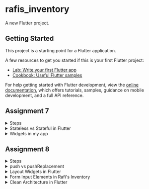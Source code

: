# rafis_inventory

A new Flutter project.

## Getting Started

This project is a starting point for a Flutter application.

A few resources to get you started if this is your first Flutter project:

- [Lab: Write your first Flutter app](https://docs.flutter.dev/get-started/codelab)
- [Cookbook: Useful Flutter samples](https://docs.flutter.dev/cookbook)

For help getting started with Flutter development, view the
[online documentation](https://docs.flutter.dev/), which offers tutorials,
samples, guidance on mobile development, and a full API reference.


## Assignment 7 
<details>
<summary>Steps</summary> 


1. Install Flutter using Homebrew
`brew install flutter`

2. Create a flutter project called rafis_inventory by running the following command :
`flutter create rafis_inventory`

3. Add this code to the `main.dart file` : 
```dart
import 'package:flutter/material.dart';
import 'package:rafis_inventory/menu.dart';

void main() {
  runApp(const MyApp());
}

class MyApp extends StatelessWidget {
  const MyApp({super.key});

  // This widget is the root of your application.
  @override
  Widget build(BuildContext context) {
    return MaterialApp(
      title: 'Rafis Inventory',
      theme: ThemeData(
        // This is the theme of your application.
        //
        // TRY THIS: Try running your application with "flutter run". You'll see
        // the application has a blue toolbar. Then, without quitting the app,
        // try changing the seedColor in the colorScheme below to Colors.green
        // and then invoke "hot reload" (save your changes or press the "hot
        // reload" button in a Flutter-supported IDE, or press "r" if you used
        // the command line to start the app).
        //
        // Notice that the counter didn't reset back to zero; the application
        // state is not lost during the reload. To reset the state, use hot
        // restart instead.
        //
        // This works for code too, not just values: Most code changes can be
        // tested with just a hot reload.
        colorScheme: ColorScheme.fromSeed(seedColor: Colors.indigo),
        useMaterial3: true,
      ),
      home: MyHomePage(),
    );
  }
}
```

4. In the `lib` directory, create a `menu.dart` file

5. In the menu.dart file, copy this code
```dart
import 'package:flutter/material.dart';

class Items {
  final String name;
  final IconData icon;
  final Color color;

  Items(this.name, this.icon, this.color);
}

class MyHomePage extends StatelessWidget {
  MyHomePage({Key? key}) : super(key: key);

  final List<Items> items = [
    Items("View Items", Icons.checklist, Colors.indigo.shade400),
    Items("Add Item", Icons.add_shopping_cart, Colors.blue.shade400),
    Items("Logout", Icons.logout, Colors.red.shade400),
  ];

  // This widget is the home page of your application. It is stateful, meaning
  // that it has a State object (defined below) that contains fields that affect
  // how it looks.

  // This class is the configuration for the state. It holds the values (in this
  // case the title) provided by the parent (in this case the App widget) and
  // used by the build method of the State. Fields in a Widget subclass are
  // always marked "final".

  @override
  Widget build(BuildContext context) {
    return Scaffold(
      appBar: AppBar(
        title: const Text(
          'Rafi\'s Inventory',
        ),
      ),
      body: SingleChildScrollView(
        // Scrolling wrapper widget
        child: Padding(
          padding: const EdgeInsets.all(10.0), // Set padding for the page
          child: Column(
            // Widget to display children vertically
            children: <Widget>[
              const Padding(
                padding: EdgeInsets.only(top: 10.0, bottom: 10.0),
                // Text widget to display text with center alignment and appropriate style
                child: Text(
                  'My inventory', // Text indicating the shop name
                  textAlign: TextAlign.center,
                  style: TextStyle(
                    fontSize: 30,
                    fontWeight: FontWeight.bold,
                  ),
                ),
              ),
              // Grid layout
              GridView.count(
                // Container for our cards.
                primary: true,
                padding: const EdgeInsets.all(20),
                crossAxisSpacing: 10,
                mainAxisSpacing: 10,
                crossAxisCount: 3,
                shrinkWrap: true,
                children: items.map((Items item) {
                  // Iteration for each item
                  return ItemCard(item);
                }).toList(),
              ),
            ],
          ),
        ),
      ),
    );
  }
}

class ItemCard extends StatelessWidget {
  final Items item;

  const ItemCard(this.item, {Key? key}); // Constructor

  @override
  Widget build(BuildContext context) {
    return Material(
      color: item.color,
      child: InkWell(
        // Responsive touch area
        onTap: () {
          // Show a SnackBar when clicked
          ScaffoldMessenger.of(context)
            ..hideCurrentSnackBar()
            ..showSnackBar(SnackBar(
                content: Text("You pressed the ${item.name} button!")));
        },
        child: Container(
          // Container to hold Icon and Text
          padding: const EdgeInsets.all(8),
          child: Center(
            child: Column(
              mainAxisAlignment: MainAxisAlignment.center,
              children: [
                Icon(
                  item.icon,
                  color: Colors.white,
                  size: 30.0,
                ),
                const Padding(padding: EdgeInsets.all(3)),
                Text(
                  item.name,
                  textAlign: TextAlign.center,
                  style: const TextStyle(color: Colors.white),
                ),
              ],
            ),
          ),
        ),
      ),
    );
  }
}
```

6. The previous step already included the Snackbar
</details>


<details>
<summary>Stateless vs Stateful in Flutter</summary>


If a widget can change when a user interacts with it, it's stateful. Meanwhile, a stateless widget
never changes. The examples of stateless widgets are `Icon`, `IconButton`, and `Text`.

One can also say that a stateful widget is dynamic. A notable example would be it changing appearance
in response to interactions by user or when the widget receives data

Source : [Click here to access the flutter docs](https://docs.flutter.dev/ui/interactivity#stateful-and-stateless-widgets)
</details>

<details>
<summary>Widgets in my app</summary>


In `main.dart`:

1. `MaterialApp`: This is the root widget that configures your app. It provides a basic structure for your app, including the title and theme.

2. `MyApp`: This is your custom widget that extends StatelessWidget and represents the root of your app. It doesn't change its appearance once it's built.


In `menu.dart`:

1. `Scaffold:` This widget creates the basic layout of your app with an app bar and content area.

2. `AppBar`: It's the top app bar that displays the title of your app.

3. `SingleChildScrollView`: This widget allows content to be scrollable, ensuring that all content fits on the screen, even if it's too long.

4. `Column`: It's used to arrange widgets vertically, making it easy to stack items on top of each other.

5. `GridView.count`: This widget creates a grid layout with a specified number of columns. It's used to display a grid of items.

6. `ItemCard`: This is your custom widget that represents each item in the grid. It's built using a colored container with an icon and a label.

These widgets are building blocks that help you create the structure and appearance of your Flutter app. They work together to display your app's content and functionality in an organized manner.
</details>


## Assignment 8
<details> 
<summary>Steps</summary>

1. Create a `screens` directory in the `lib` directory
2. Move the `menu.dart` file to the `screens` folder and refactor the file
3. Create `additem_form.dart` file in the `screens` folder
4. Fill in the `additem_form.dart` file with this code:
```dart
import 'package:flutter/material.dart';
import 'package:rafis_inventory_mobile/widgets/left_drawer.dart';

class ItemFormPage extends StatefulWidget {
    const ItemFormPage({super.key});

    @override
    State<ItemFormPage> createState() => _ItemFormPageState();
}

class _ItemFormPageState extends State<ItemFormPage> {
  final _formKey = GlobalKey<FormState>();
  String _name = "";
  int _amount = 0;
  String _description = "";
    @override
    Widget build(BuildContext context) {
        return Scaffold(
          appBar: AppBar(
            title: const Center(
              child: Text(
                'Add Item Form',
              ),
            ),
            backgroundColor: Colors.indigo,
            foregroundColor: Colors.white,
          ),
          drawer: const LeftDrawer(),
          body: Form(
            key: _formKey,
            child: SingleChildScrollView(
              child: Column(
                crossAxisAlignment: CrossAxisAlignment.start,
                children: [
                  Padding(
                    padding: const EdgeInsets.all(8.0),
                    child: TextFormField(
                      decoration: InputDecoration(
                        hintText: "Item Name",
                        labelText: "Item Name",
                        border: OutlineInputBorder(
                          borderRadius: BorderRadius.circular(5.0),
                        ),
                      ),
                      onChanged: (String? value) {
                        setState(() {
                          _name = value!;
                        });
                      },
                      validator: (String? value) {
                        if (value == null || value.isEmpty) {
                          return "Name cannot be empty!";
                        }
                        return null;
                      },
                    ),
                  ),
                  Padding(
                    padding: const EdgeInsets.all(8.0),
                    child: TextFormField(
                      decoration: InputDecoration(
                        hintText: "Price",
                        labelText: "Price",
                        border: OutlineInputBorder(
                          borderRadius: BorderRadius.circular(5.0),
                        ),
                      ),
                      onChanged: (String? value) {
                        setState(() {
                          _amount = int.parse(value!);
                        });
                      },
                      validator: (String? value) {
                        if (value == null || value.isEmpty) {
                          return "Amount cannot be empty!";
                        }
                        if (int.tryParse(value) == null) {
                          return "Amount must be a number!";
                        }
                        return null;
                      },
                    ),
                  ),
                  Padding(
                    padding: const EdgeInsets.all(8.0),
                    child: TextFormField(
                      decoration: InputDecoration(
                        hintText: "Description",
                        labelText: "Description",
                        border: OutlineInputBorder(
                          borderRadius: BorderRadius.circular(5.0),
                        ),
                      ),
                      onChanged: (String? value) {
                        setState(() {
                          _description = value!;
                        });
                      },
                      validator: (String? value) {
                        if (value == null || value.isEmpty) {
                          return "Description cannot be empty!";
                        }
                        return null;
                      },
                    ),
                  ),
                  Align(
                    alignment: Alignment.bottomCenter,
                    child: Padding(
                      padding: const EdgeInsets.all(8.0),
                      child: ElevatedButton(
                        style: ButtonStyle(
                          backgroundColor:
                              MaterialStateProperty.all(Colors.indigo),
                        ),
                        onPressed: () {
                          if (_formKey.currentState!.validate()) {
                            showDialog(
                              context: context,
                              builder: (context) {
                                return AlertDialog(
                                  title: const Text('Product successfully saved'),
                                  content: SingleChildScrollView(
                                    child: Column(
                                      crossAxisAlignment:
                                          CrossAxisAlignment.start,
                                      children: [
                                        Text('Name: $_name'),
                                        Text('Price: $_amount'),
                                        Text('Description: $_description')
                                      ],
                                    ),
                                  ),
                                  actions: [
                                    TextButton(
                                      child: const Text('OK'),
                                      onPressed: () {
                                        Navigator.pop(context);
                                      },
                                    ),
                                  ],
                                );
                              },
                            );
                          _formKey.currentState!.reset();
                          }
                        },
                        child: const Text(
                          "Save",
                          style: TextStyle(color: Colors.white),
                        ),
                      ),
                    ),
                  ),
                ]
              ),
            ),
          ),
        );
    }
}
```
5. Create a `widgets` folder
6. In that folder, add a new file called `left_drawer.dart`
7. Fill in the file with this following code
```dart
import 'package:flutter/material.dart';
import 'package:rafis_inventory_mobile/screens/menu.dart';
import 'package:rafis_inventory_mobile/screens/additem_form.dart';

class LeftDrawer extends StatelessWidget {
  const LeftDrawer({super.key});

  @override
  Widget build(BuildContext context) {
    return Drawer(
      child: ListView(
        children: [
          const DrawerHeader(
            decoration: BoxDecoration(
              color: Colors.indigo,
            ),
            child: Column(
              children: [
                Text(
                  'Rafi\'s Inventory',
                  textAlign: TextAlign.center,
                  style: TextStyle(
                    fontSize: 30,
                    fontWeight: FontWeight.bold,
                    color: Colors.white,
                  ),
                ),
                Padding(padding: EdgeInsets.all(10)),
                Text(
                    "Trusted, safe, reliable, all in here",
                    style: TextStyle(
                      fontSize: 15,
                      color: Colors.white,
                      fontWeight: FontWeight.normal,
                    ),
                    textAlign: TextAlign.center,
                ),
              ],
            ),
          ),
          ListTile(
            leading: const Icon(Icons.home_outlined),
            title: const Text('Home Page'),
            // redirect to MyHomePage
            onTap: () {
              Navigator.pushReplacement(
                  context,
                  MaterialPageRoute(
                    builder: (context) => MyHomePage(),
                  ));
            },
          ),
          ListTile(
            leading: const Icon(Icons.add_shopping_cart),
            title: const Text('Add Item'),
            // redirect to ShopFormPage
            onTap: () {
              Navigator.pushReplacement(
                  context,
                  MaterialPageRoute(
                    builder: (context) => const ItemFormPage(),
                  ));
            },
          ),
        ],
      ),
    );
  }
}
```
8. Create an `item_card.dart` file in the `widgets` folder and fill it with this code
```dart
import 'package:flutter/material.dart';
import 'package:rafis_inventory_mobile/screens/additem_form.dart';

class Item {
  final String name;
  final IconData icon;
  final Color color;
  Item(this.name, this.icon, this.color);
}

class ItemCard extends StatelessWidget {
  final Item item;

  const ItemCard(this.item, {Key? key}); // Constructor

  @override
  Widget build(BuildContext context) {
    return Material(
      color: item.color,
      child: InkWell(
        // Area responsive to touch
        onTap: () {
          // Show SnackBar when clicked
          ScaffoldMessenger.of(context)
            ..hideCurrentSnackBar()
            ..showSnackBar(SnackBar(
                content: Text("You pressed the ${item.name} button!")));

          // Navigate to the appropriate route (depending on the button type)
          if (item.name == "Add Item") {
            Navigator.push(
                context,
                MaterialPageRoute(
                  builder: (context) => const ItemFormPage(),
                ));
          }
        },
        child: Container(
          // Container to hold Icon and Text
          padding: const EdgeInsets.all(8),
          child: Center(
            child: Column(
              mainAxisAlignment: MainAxisAlignment.center,
              children: [
                Icon(
                  item.icon,
                  color: Colors.white,
                  size: 30.0,
                ),
                const Padding(padding: EdgeInsets.all(3)),
                Text(
                  item.name,
                  textAlign: TextAlign.center,
                  style: const TextStyle(color: Colors.white),
                ),
              ],
            ),
          ),
        ),
      ),
    );
  }
}
```
9. Modify your `screens/menu.dart` file's code into this
```dart
import 'package:flutter/material.dart';
import 'package:rafis_inventory_mobile/widgets/left_drawer.dart';
import 'package:rafis_inventory_mobile/widgets/item_card.dart';

class MyHomePage extends StatelessWidget {
  MyHomePage({Key? key}) : super(key: key);

  final List<Item> items = [
    Item("View Items", Icons.checklist, Colors.indigo.shade400),
    Item("Add Item", Icons.add_shopping_cart, Colors.blue.shade400),
    Item("Logout", Icons.logout, Colors.red.shade400),
  ];

  // This widget is the home page of your application. It is stateful, meaning
  // that it has a State object (defined below) that contains fields that affect
  // how it looks.

  // This class is the configuration for the state. It holds the values (in this
  // case the title) provided by the parent (in this case the App widget) and
  // used by the build method of the State. Fields in a Widget subclass are
  // always marked "final".

  @override
  Widget build(BuildContext context) {
    return Scaffold(
      appBar: AppBar(
        title: const Text(
          'Rafi\'s Inventory',
        ),
        backgroundColor: Colors.indigo,
        foregroundColor: Colors.white,
      ),
      drawer: const LeftDrawer(),
      body: SingleChildScrollView(
        // Scrolling wrapper widget
        child: Padding(
          padding: const EdgeInsets.all(10.0), // Set padding for the page
          child: Column(
            // Widget to display children vertically
            children: <Widget>[
              const Padding(
                padding: EdgeInsets.only(top: 10.0, bottom: 10.0),
                // Text widget to display text with center alignment and appropriate style
                child: Text(
                  'Inventory', // Text indicating the shop name
                  textAlign: TextAlign.center,
                  style: TextStyle(
                    fontSize: 30,
                    fontWeight: FontWeight.bold,
                  ),
                ),
              ),
              // Grid layout
              GridView.count(
                // Container for our cards.
                primary: true,
                padding: const EdgeInsets.all(20),
                crossAxisSpacing: 10,
                mainAxisSpacing: 10,
                crossAxisCount: 3,
                shrinkWrap: true,
                children: items.map((Item item) {
                  // Iteration for each item
                  return ItemCard(item);
                }).toList(),
              ),
            ],
          ),
        ),
      ),
    );
  }
}
```

</details>


<details>
<summary>push vs pushReplacement</summary>

Navigator.push() adds a new screen to the stack. After adding the screen and when you press the back button or Navigator.pop() you can go back to the previous screen. Meanwhile, Navigator.pushReplacement() adds a new screen to the stack but replaces the current screen, which prevents users to go back to the previous screen.

</details>

<details>
<summary>Layout Widgets in Flutter</summary>

- Stack : Allows widgets to be stacked on top of each other
- Row & Column : Used for arranging widgets horizontally and vertically, respectively
- Container : Provides a way to style, pad, and position a single child widget within it
- ListView and GridView : Assist in creating scrollable lists and grids of items.
</details>


<details>
<summary>Form Input Elements in Rafi's Inventory</summary>

The only form input element that I used in this assignment is TextFormField.
I use it because I want the input to be a string and also integrated 
with a `form` widget for handling validation and submission. Also for the amount
problem (since it should be numbers), we can parse that into an integer.
</details>

<details>
<summary>Clean Architecture in Flutter</summary>

A way to organize your codebase into 3 layers, which are presentation, domain, and data.
The presentation layer is for the screens that displaying information to the user
and also interact with the layers below it. Domain layer is where you have the core
logic of your application. Data layer is where you deal with data retreival and storage

</details>